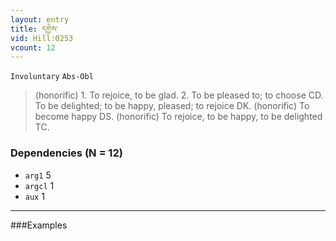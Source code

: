 ```yaml
---
layout: entry
title: དགྱེས་
vid: Hill:0253
vcount: 12
---
```

`Involuntary` `Abs-Obl`
> (honorific) 1\.
 To rejoice, to be glad\.
 2\.
 To be pleased to; to choose CD\.
 To be delighted; to be happy, pleased; to rejoice DK\.
 (honorific) To become happy DS\.
 (honorific) To rejoice, to be happy, to be delighted TC\.

### Dependencies (N = 12)
* `arg1` 5
* `argcl` 1
* `aux` 1

---

###Examples



